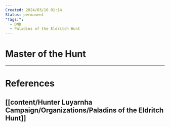 ```yaml
---
Created: 2024/03/16 01:14
Status: permanent
"Tags:":
  - DND
  - Paladins of the Eldritch Hunt
---
```

# Master of the Hunt

---
# References
## [[content/Hunter Luyarnha Campaign/Organizations/Paladins of the Eldritch Hunt]]